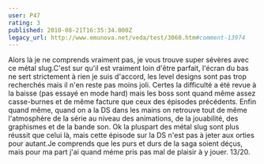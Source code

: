 ```yaml
---
user: P47
rating: 3
published: 2010-08-21T16:35:34.000Z
legacy_url: http://www.emunova.net/veda/test/3060.htm#comment-13974
---
```

Alors là je ne comprends vraiment pas, je vous trouve super sévères avec ce métal slug.C'est sur qu'il est vraiment loin d'être parfait, l'écran du bas ne sert strictement à rien je suis d'accord, les level designs sont pas trop recherchés mais il n'en reste pas moins joli. Certes la difficulté a été revue à la baisse (pas essayé en mode hard) mais les boss sont quand même assez casse-burnes et de même facture que ceux des épisodes précédents. Enfin quand même, quand on a la DS dans les mains on retrouve tout de même l'atmosphère de la série au niveau des animations, de la jouabilité, des graphismes et de la bande son.
Ok la pluspart des métal slug sont plus réussit que celui là, mais cette épisode sur la DS n'est pas à jeter aux orties pour autant.Je comprends que les purs et durs de la saga soient déçus, mais pour ma part j'ai quand méme pris pas mal de plaisir à y jouer.
13/20\.